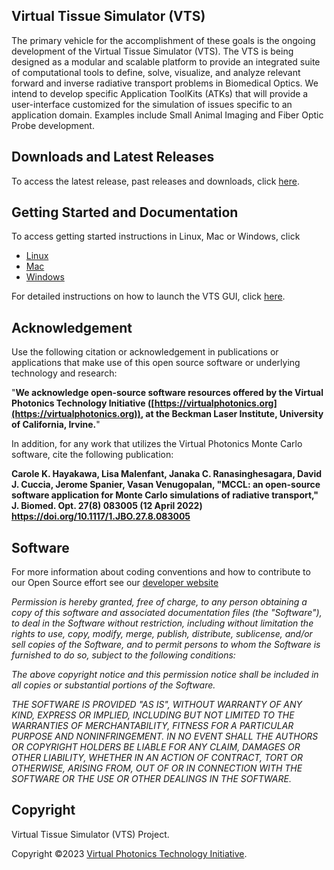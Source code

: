 ## Virtual Tissue Simulator (VTS)
The primary vehicle for the accomplishment of these goals is the ongoing development of the Virtual Tissue Simulator (VTS). The VTS is being designed as a modular and scalable platform to provide an integrated suite of computational tools to define, solve, visualize, and analyze relevant forward and inverse radiative transport problems in Biomedical Optics. We intend to develop specific Application ToolKits (ATKs) that will provide a user-interface customized for the simulation of issues specific to an application domain. Examples include Small Animal Imaging and Fiber Optic Probe development.

## Downloads and Latest Releases
To access the latest release, past releases and downloads, click [here](https://github.com/VirtualPhotonics/VTS/releases). 

## Getting Started and Documentation
To access getting started instructions in Linux, Mac or Windows, click
* [Linux](https://github.com/VirtualPhotonics/VTS/wiki/Getting-Started-on-Linux)
* [Mac](https://github.com/VirtualPhotonics/VTS/wiki/Getting-Started-on-Mac)
* [Windows](https://github.com/VirtualPhotonics/VTS/wiki/Getting-Started-in-Windows)

For detailed instructions on how to launch the VTS GUI, click [here](https://github.com/VirtualPhotonics/VTS/wiki/Compile-and-run-the-VTS). 

## Acknowledgement
Use the following citation or acknowledgement in publications or applications that make use of this open source software or underlying technology and research:

"__We acknowledge open-source software resources offered by the Virtual Photonics Technology Initiative ([https://virtualphotonics.org](https://virtualphotonics.org)), at the Beckman Laser Institute, University of California, Irvine.__"

In addition, for any work that utilizes the Virtual Photonics Monte Carlo software, cite the following publication:

__Carole K. Hayakawa, Lisa Malenfant, Janaka C. Ranasinghesagara, David J. Cuccia, Jerome Spanier, Vasan Venugopalan, "MCCL: an open-source software application for Monte Carlo simulations of radiative transport," J. Biomed. Opt. 27(8) 083005 (12 April 2022) https://doi.org/10.1117/1.JBO.27.8.083005__

## Software


For more information about coding conventions and how to contribute to our Open Source effort see our [developer website](https://github.com/VirtualPhotonics/VTS/wiki)

_Permission is hereby granted, free of charge, to any person obtaining a copy of this software and associated documentation files (the "Software"), to deal in the Software without restriction, including without limitation the rights to use, copy, modify, merge, publish, distribute, sublicense, and/or sell copies of the Software, and to permit persons to whom the Software is furnished to do so, subject to the following conditions:_

_The above copyright notice and this permission notice shall be included in all copies or substantial portions of the Software._



_THE SOFTWARE IS PROVIDED "AS IS", WITHOUT WARRANTY OF ANY KIND, EXPRESS OR IMPLIED, INCLUDING BUT NOT LIMITED TO THE WARRANTIES OF MERCHANTABILITY, FITNESS FOR A PARTICULAR PURPOSE AND NONINFRINGEMENT. IN NO EVENT SHALL THE AUTHORS OR COPYRIGHT HOLDERS BE LIABLE FOR ANY CLAIM, DAMAGES OR OTHER LIABILITY, WHETHER IN AN ACTION OF CONTRACT, TORT OR OTHERWISE, ARISING FROM, OUT OF OR IN CONNECTION WITH THE SOFTWARE OR THE USE OR OTHER DEALINGS IN THE SOFTWARE._

## Copyright
Virtual Tissue Simulator (VTS) Project.

Copyright ©2023 [Virtual Photonics Technology Initiative](https://virtualphotonics.org/).

